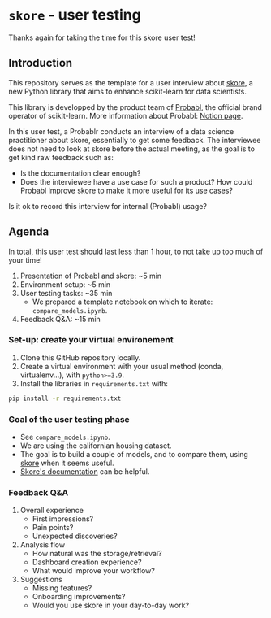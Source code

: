 # `skore` - user testing

Thanks again for taking the time for this skore user test!

## Introduction

This repository serves as the template for a user interview about [skore](https://github.com/probabl-ai/skore), a new Python library that aims to enhance scikit-learn for data scientists.

This library is developped by the product team of [Probabl](https://probabl.ai/), the official brand operator of scikit-learn. More information about Probabl: [Notion page](https://rhinestone-nigella-aee.notion.site/Get-to-know-Probabl-1318cad47543801cb167f505e1be2b7a).

In this user test, a Probablr conducts an interview of a data science practitioner about skore, essentially to get some feedback. The interviewee does not need to look at skore before the actual meeting, as the goal is to get kind raw feedback such as:
- Is the documentation clear enough?
- Does the interviewee have a use case for such a product? How could Probabl improve skore to make it more useful for its use cases?

Is it ok to record this interview for internal (Probabl) usage?

## Agenda

In total, this user test should last less than 1 hour, to not take up too much of your time!

1. Presentation of Probabl and skore: ~5 min
1. Environment setup: ~5 min
1. User testing tasks: ~35 min
    - We prepared a template notebook on which to iterate: `compare_models.ipynb`.
1. Feedback Q&A: ~15 min

### Set-up: create your virtual environement

1. Clone this GitHub repository locally.
2. Create a virtual environment with your usual method (conda, virtualenv...), with `python>=3.9`.
3. Install the libraries in `requirements.txt` with:
```bash
pip install -r requirements.txt
```

### Goal of the user testing phase

- See `compare_models.ipynb`.
- We are using the californian housing dataset.
- The goal is to build a couple of models, and to compare them, using [skore](https://github.com/probabl-ai/skore) when it seems useful.
- [Skore's documentation](https://probabl-ai.github.io/skore/latest/index.html) can be helpful.

### Feedback Q&A

1. Overall experience
    - First impressions?
    - Pain points?
    - Unexpected discoveries?
2. Analysis flow
    - How natural was the storage/retrieval?
    - Dashboard creation experience?
    - What would improve your workflow?
3. Suggestions
    - Missing features?
    - Onboarding improvements?
    - Would you use skore in your day-to-day work?